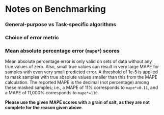 # Notes on Benchmarking


### General-purpose vs Task-specific algorithms


### Choice of error metric



### Mean absolute percentage error (`mape*`) scores
Mean absolute percentage error is only valid on sets of data without any true values of zero.
Also, small true values can result in very large MAPE for samples with even very small predicted error.
A threshold of 1e-5 is applied to mask samples with true absolute values smaller than this from the
MAPE calculation. The reported MAPE is the decimal (not percentage) among these masked samples; i.e., 
a MAPE of 11% corresponds to `mape*=0.11`, and a MAPE of 11,000% corresponds to `mape*=110`.

**Please use the given MAPE scores with a grain of salt, as they are not complete for the reason given above**.





